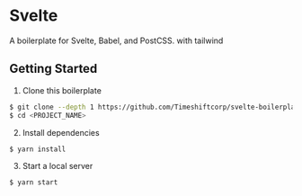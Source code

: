 # Svelte

A boilerplate for Svelte, Babel, and PostCSS.
with tailwind

## Getting Started

1. Clone this boilerplate

```bash
$ git clone --depth 1 https://github.com/Timeshiftcorp/svelte-boilerplate <PROJECT_NAME>
$ cd <PROJECT_NAME>
```

2. Install dependencies

```bash
$ yarn install
```

3. Start a local server

```bash
$ yarn start
```
